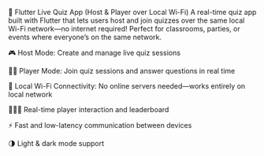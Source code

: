 📱 Flutter Live Quiz App (Host & Player over Local Wi-Fi)
A real-time quiz app built with Flutter that lets users host and join quizzes over the same local Wi-Fi network—no internet required! Perfect for classrooms, parties, or events where everyone’s on the same network.

🎮 Host Mode: Create and manage live quiz sessions

🙋‍♂️ Player Mode: Join quiz sessions and answer questions in real time

📶 Local Wi-Fi Connectivity: No online servers needed—works entirely on local network

🧑‍🤝‍🧑 Real-time player interaction and leaderboard

⚡ Fast and low-latency communication between devices

🌗 Light & dark mode support
